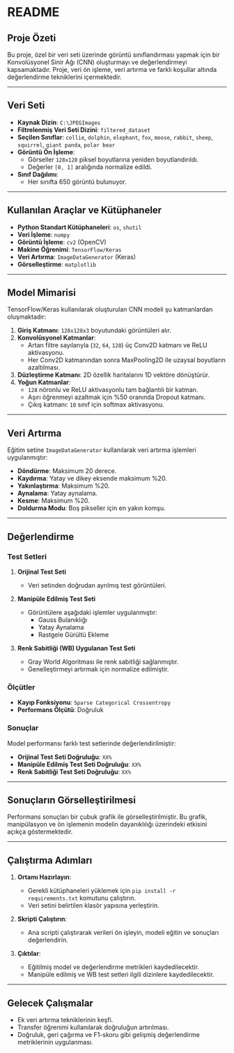 # README

## Proje Özeti
Bu proje, özel bir veri seti üzerinde görüntü sınıflandırması yapmak için bir Konvolüsyonel Sinir Ağı (CNN) oluşturmayı ve değerlendirmeyi kapsamaktadır. Proje, veri ön işleme, veri artırma ve farklı koşullar altında değerlendirme tekniklerini içermektedir.

---

## Veri Seti
- **Kaynak Dizin**: `C:\JPEGImages`
- **Filtrelenmiş Veri Seti Dizini**: `filtered_dataset`
- **Seçilen Sınıflar**: `collie`, `dolphin`, `elephant`, `fox`, `moose`, `rabbit`, `sheep`, `squirrel`, `giant panda`, `polar bear`
- **Görüntü Ön İşleme**:
  - Görseller `128x128` piksel boyutlarına yeniden boyutlandırıldı.
  - Değerler `[0, 1]` aralığında normalize edildi.
- **Sınıf Dağılımı**:
  - Her sınıfta 650 görüntü bulunuyor.

---

## Kullanılan Araçlar ve Kütüphaneler
- **Python Standart Kütüphaneleri**: `os`, `shutil`
- **Veri İşleme**: `numpy`
- **Görüntü İşleme**: `cv2` (OpenCV)
- **Makine Öğrenimi**: `TensorFlow/Keras`
- **Veri Artırma**: `ImageDataGenerator` (Keras)
- **Görselleştirme**: `matplotlib`

---

## Model Mimarisi
TensorFlow/Keras kullanılarak oluşturulan CNN modeli şu katmanlardan oluşmaktadır:
1. **Giriş Katmanı**: `128x128x3` boyutundaki görüntüleri alır.
2. **Konvolüsyonel Katmanlar**:
   - Artan filtre sayılarıyla (`32`, `64`, `128`) üç Conv2D katmanı ve ReLU aktivasyonu.
   - Her Conv2D katmanından sonra MaxPooling2D ile uzaysal boyutların azaltılması.
3. **Düzleştirme Katmanı**: 2D özellik haritalarını 1D vektöre dönüştürür.
4. **Yoğun Katmanlar**:
   - `128` nöronlu ve ReLU aktivasyonlu tam bağlantılı bir katman.
   - Aşırı öğrenmeyi azaltmak için %50 oranında Dropout katmanı.
   - Çıkış katmanı: `10` sınıf için softmax aktivasyonu.

---

## Veri Artırma
Eğitim setine `ImageDataGenerator` kullanılarak veri artırma işlemleri uygulanmıştır:
- **Döndürme**: Maksimum 20 derece.
- **Kaydırma**: Yatay ve dikey eksende maksimum %20.
- **Yakınlaştırma**: Maksimum %20.
- **Aynalama**: Yatay aynalama.
- **Kesme**: Maksimum %20.
- **Doldurma Modu**: Boş pikseller için en yakın komşu.

---

## Değerlendirme
### Test Setleri
1. **Orijinal Test Seti**
   - Veri setinden doğrudan ayrılmış test görüntüleri.

2. **Manipüle Edilmiş Test Seti**
   - Görüntülere aşağıdaki işlemler uygulanmıştır:
     - Gauss Bulanıklığı
     - Yatay Aynalama
     - Rastgele Gürültü Ekleme

3. **Renk Sabitliği (WB) Uygulanan Test Seti**
   - Gray World Algoritması ile renk sabitliği sağlanmıştır.
   - Genelleştirmeyi artırmak için normalize edilmiştir.

### Ölçütler
- **Kayıp Fonksiyonu**: `Sparse Categorical Crossentropy`
- **Performans Ölçütü**: Doğruluk

### Sonuçlar
Model performansı farklı test setlerinde değerlendirilmiştir:
- **Orijinal Test Seti Doğruluğu**: `XX%`
- **Manipüle Edilmiş Test Seti Doğruluğu**: `XX%`
- **Renk Sabitliği Test Seti Doğruluğu**: `XX%`

---

## Sonuçların Görselleştirilmesi
Performans sonuçları bir çubuk grafik ile görselleştirilmiştir. Bu grafik, manipülasyon ve ön işlemenin modelin dayanıklılığı üzerindeki etkisini açıkça göstermektedir.

---

## Çalıştırma Adımları
1. **Ortamı Hazırlayın**:
   - Gerekli kütüphaneleri yüklemek için `pip install -r requirements.txt` komutunu çalıştırın.
   - Veri setini belirtilen klasör yapısına yerleştirin.

2. **Skripti Çalıştırın**:
   - Ana scripti çalıştırarak verileri ön işleyin, modeli eğitin ve sonuçları değerlendirin.

3. **Çıktılar**:
   - Eğitilmiş model ve değerlendirme metrikleri kaydedilecektir.
   - Manipüle edilmiş ve WB test setleri ilgili dizinlere kaydedilecektir.

---

## Gelecek Çalışmalar
- Ek veri artırma tekniklerinin keşfi.
- Transfer öğrenimi kullanılarak doğruluğun artırılması.
- Doğruluk, geri çağırma ve F1-skoru gibi gelişmiş değerlendirme metriklerinin uygulanması.

